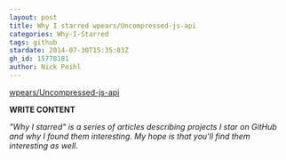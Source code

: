 ```yaml
---
layout: post
title: Why I starred wpears/Uncompressed-js-api
categories: Why-I-Starred
tags: github
stardate: 2014-07-30T15:35:03Z
gh_id: 15778181
author: Nick Peihl
---
```


[wpears/Uncompressed-js-api](https://github.com/wpears/Uncompressed-js-api)

**WRITE CONTENT**

*"Why I starred" is a series of articles describing projects I star on GitHub and why I found them interesting. My hope is that you'll find them interesting as well.*

